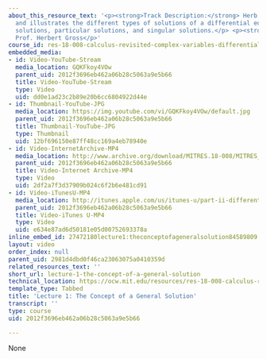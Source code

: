 ```yaml
---
about_this_resource_text: '<p><strong>Track Description:</strong> Herb Gross defines
  and illustrates the different types of solutions of a differential equation: General
  solutions, particular solutions, and singular solutions.</p> <p><strong>Instructor/speaker:</strong>
  Prof. Herbert Gross</p>'
course_id: res-18-008-calculus-revisited-complex-variables-differential-equations-and-linear-algebra-fall-2011
embedded_media:
- id: Video-YouTube-Stream
  media_location: GQKFkoy4VOw
  parent_uid: 2012f3696eb462a06b28c5063a9e5b66
  title: Video-YouTube-Stream
  type: Video
  uid: dd0e1ad23c2b89e20b6cc6804922d44e
- id: Thumbnail-YouTube-JPG
  media_location: https://img.youtube.com/vi/GQKFkoy4VOw/default.jpg
  parent_uid: 2012f3696eb462a06b28c5063a9e5b66
  title: Thumbnail-YouTube-JPG
  type: Thumbnail
  uid: 12bf696150e87ff48cc169a4eb78940e
- id: Video-InternetArchive-MP4
  media_location: http://www.archive.org/download/MITRES.18-008/MITRES_18-008_Part2_lec1_300k.mp4
  parent_uid: 2012f3696eb462a06b28c5063a9e5b66
  title: Video-Internet Archive-MP4
  type: Video
  uid: 2df2a7f3d37909b024c6f2b6e481cd91
- id: Video-iTunesU-MP4
  media_location: http://itunes.apple.com/us/itunes-u/part-ii-differential-equations/id494296411?i=109307713
  parent_uid: 2012f3696eb462a06b28c5063a9e5b66
  title: Video-iTunes U-MP4
  type: Video
  uid: e634e87ad6d50181e05d00752693378a
inline_embed_id: 27472180lecture1:theconceptofageneralsolution84589809
layout: video
order_index: null
parent_uid: 2981d4dbd0f46ca23063075a0410359d
related_resources_text: ''
short_url: lecture-1-the-concept-of-a-general-solution
technical_location: https://ocw.mit.edu/resources/res-18-008-calculus-revisited-complex-variables-differential-equations-and-linear-algebra-fall-2011/part-ii/lecture-1-the-concept-of-a-general-solution
template_type: Tabbed
title: 'Lecture 1: The Concept of a General Solution'
transcript: ''
type: course
uid: 2012f3696eb462a06b28c5063a9e5b66

---
```

None